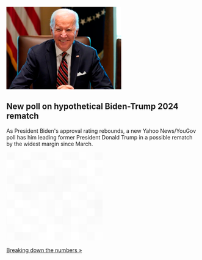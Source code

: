 
![New poll on hypothetical Biden-Trump 2024 rematch](./20220907235945.png)
## New poll on hypothetical Biden-Trump 2024 rematch

As President Biden's approval rating rebounds, a new Yahoo News/YouGov poll has him leading former President Donald Trump in a possible rematch by the widest margin since March.

![pic](../square_bg.png)

[Breaking down the numbers »](https://www.yahoo.com/news/poll-biden-now-leads-trump-by-widest-margin-of-last-6-months-205506846.html)
